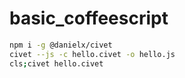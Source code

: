 # basic_coffeescript

```bash
npm i -g @danielx/civet
civet --js -c hello.civet -o hello.js
cls;civet hello.civet
```
